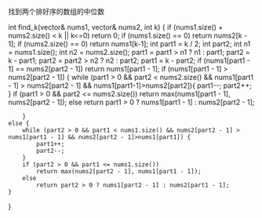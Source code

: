 找到两个排好序的数组的中位数


int find_k(vector<int>& nums1, vector<int>& nums2, int k) {
	if (nums1.size() + nums2.size() < k || k<=0)
		return 0;
	if (nums1.size() == 0)
		return nums2[k - 1];
	if (nums2.size() == 0)
		return nums1[k-1];
	int part1 = k / 2;
	int part2;
	int n1 = nums1.size();
	int n2 = nums2.size();
	part1 = part1 > n1 ? n1 : part1;
	part2 = k - part1;
	part2 = part2 > n2 ? n2 : part2;
	part1 = k - part2;
	if (nums1[part1 - 1] == nums2[part2 - 1])
		return nums1[part1 - 1];
	if (nums1[part1 - 1] > nums2[part2 - 1]) {
			while (part1 > 0 && part2 < nums2.size() && nums1[part1 - 1] > nums2[part2 - 1] && nums1[part1-1]>nums2[part2]){
				part1--;
				part2++;
			}
			if (part1 > 0 && part2 <= nums2.size())
				return max(nums1[part1 - 1], nums2[part2 - 1]);
			else
				return part1 > 0 ? nums1[part1 - 1] : nums2[part2 - 1];
			
		}
	else {
		while (part2 > 0 && part1 < nums1.size() && nums2[part2 - 1] > nums1[part1 - 1] && nums2[part2 - 1]>nums1[part1]) {
			part1++;
			part2--;
		}
		if (part2 > 0 && part1 <= nums1.size())
			return max(nums2[part2 - 1], nums1[part1 - 1]);
		else
			return part2 > 0 ? nums1[part2 - 1] : nums2[part1 - 1];
	}
}
